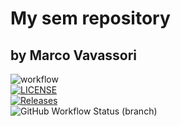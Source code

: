 # My sem repository
## by Marco Vavassori
![workflow](https://github.com/Vavuz/sem/actions/workflows/main.yml/badge.svg)  
[![LICENSE](https://img.shields.io/github/license/Vavuz/sem.svg?style=flat-square)](https://github.com/Vavuz/sem/blob/master/LICENSE)  
[![Releases](https://img.shields.io/github/release/Vavuz/sem/all.svg?style=flat-square)](https://github.com/Vavuz/sem/releases)  
![GitHub Workflow Status (branch)](https://img.shields.io/github/workflow/status/Vavuz/sem/A%20workflow%20for%20my%20Hello%20World%20App/develop)  


